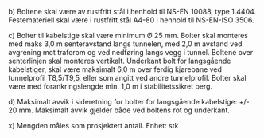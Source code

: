 b) Boltene skal være av rustfritt stål i henhold til NS-EN 10088, type 1.4404. Festemateriell skal være i rustfritt stål A4-80 i henhold til NS-EN-ISO 3506.

c) Bolter til kabelstige skal være minimum Ø 25 mm. Bolter skal monteres med maks 3,0 m senteravstand langs tunnelen, med 2,0 m avstand ved avgrening mot traforom og ved nedføring langs vegg i tunnel. Boltene over senterlinjen skal monteres vertikalt. Underkant bolt for langsgående kabelstiger, skal være maksimalt 6,0 m over ferdig kjørebane ved tunnelprofil T8,5/T9,5, eller som angitt ved andre tunnelprofil.
Bolter skal være med forankringslengde min. 1,0 m i stabilitetssikret berg.

d) Maksimalt avvik i sideretning for bolter for langsgående kabelstige: +/- 20 mm. Maksimalt avvik gjelder både ved boltens rot og underkant.

x) Mengden måles som prosjektert antall. Enhet: stk

